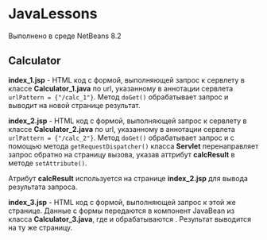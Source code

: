 # JavaLessons
Выполнено в среде NetBeans 8.2
## Calculator
**index_1.jsp** - HTML код с формой, выполняющей запрос к сервлету в классе **Calculator_1.java** по url, указанному в аннотации сервлета ```urlPattern = {"/calc_1"}```. Метод ```doGet()``` обрабатывает запрос и выводит на новой странице результат.

**index_2.jsp** - HTML код с формой, выполняющей запрос к сервлету в классе **Calculator_2.java** по url, указанному в аннотации сервлета ```urlPattern = {"/calc_2"}```. Метод ```doGet()``` обрабатывает запрос и c помощью метода ```getRequestDispatcher()``` класса **Servlet** перенаправляет запрос обратно на страницу вызова, указав аттрибут **calcResult** в методе ```setAttribute()```.

Атрибут **calcResult** используется на странице **index_2.jsp** для вывода результата запроса.

**index_3.jsp** - HTML код с формой, выполняющей запрос к этой же странице. Данные с формы передаются в компонент JavaBean из класса **Calculator_3.java**, где и обрабатываются . Результат выводится на ту же страницу.
